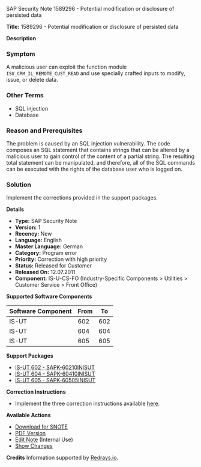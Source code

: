 SAP Security Note 1589296 - Potential modification or disclosure of persisted data

**Title:** 1589296 - Potential modification or disclosure of persisted data

**Description**

### Symptom
A malicious user can exploit the function module `ISU_CRM_IL_REMOTE_CUST_READ` and use specially crafted inputs to modify, issue, or delete data.

### Other Terms
- SQL injection
- Database

### Reason and Prerequisites
The problem is caused by an SQL injection vulnerability. The code composes an SQL statement that contains strings that can be altered by a malicious user to gain control of the content of a partial string. The resulting total statement can be manipulated, and therefore, all of the SQL commands can be executed with the rights of the database user who is logged on.

### Solution
Implement the corrections provided in the support packages.

**Details**

- **Type:** SAP Security Note
- **Version:** 1
- **Recency:** New
- **Language:** English
- **Master Language:** German
- **Category:** Program error
- **Priority:** Correction with high priority
- **Status:** Released for Customer
- **Released On:** 12.07.2011
- **Component:** IS-U-CS-FO (Industry-Specific Components > Utilities > Customer Service > Front Office)

**Supported Software Components**

| Software Component | From | To |
|--------------------|------|----|
| IS-UT              | 602  | 602|
| IS-UT              | 604  | 604|
| IS-UT              | 605  | 605|

**Support Packages**

- [IS-UT 602 - SAPK-60210INISUT](https://me.sap.com/supportpackage/SAPK-60210INISUT)
- [IS-UT 604 - SAPK-60410INISUT](https://me.sap.com/supportpackage/SAPK-60410INISUT)
- [IS-UT 605 - SAPK-60505INISUT](https://me.sap.com/supportpackage/SAPK-60505INISUT)

**Correction Instructions**
- Implement the three correction instructions available [here](https://me.sap.com/corrins/0001589296/951).

**Available Actions**
- [Download for SNOTE](https://notesdownloads.sap.com/note/0040000009434482017)
- [PDF Version](https://userapps.support.sap.com/sap/support/sfm/notes/print/0001589296?language=en-US&token=3E5264C4CA3784C8029A76FE101C6F2B)
- [Edit Note](https://i7p.wdf.sap.corp/sap/support/notes/edit/0001589296) (Internal Use)
- [Show Changes](https://me.sap.com/) 

**Credits**
Information supported by [Redrays.io](https://redrays.io).